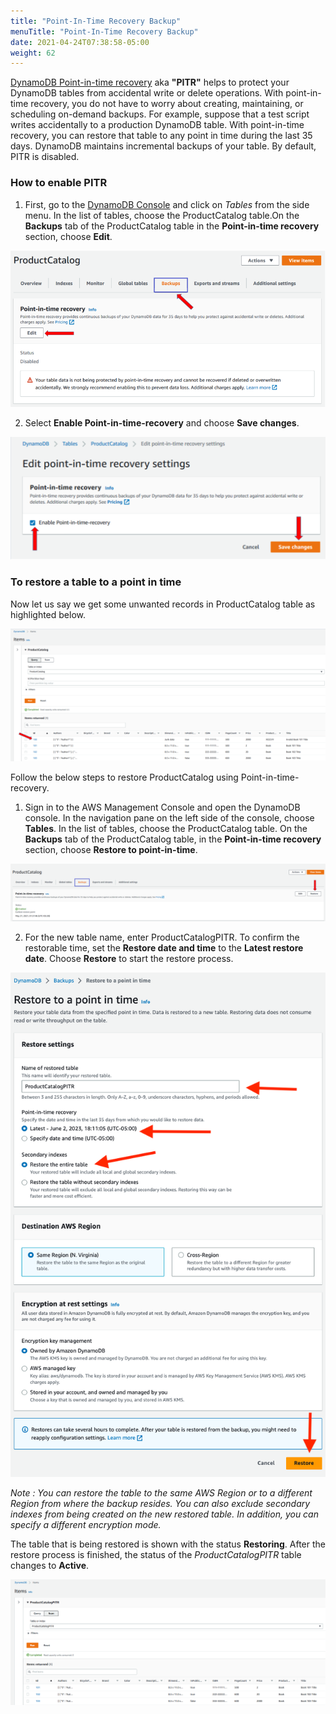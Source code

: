 ```yaml
---
title: "Point-In-Time Recovery Backup"
menuTitle: "Point-In-Time Recovery Backup"
date: 2021-04-24T07:38:58-05:00
weight: 62
---
```



[DynamoDB Point-in-time recovery](https://docs.aws.amazon.com/amazondynamodb/latest/developerguide/PointInTimeRecovery.html) aka **"PITR"** helps to protect your DynamoDB
tables from accidental write or delete operations. With point-in-time
recovery, you do not have to worry about creating, maintaining, or
scheduling on-demand backups. For example, suppose that a test script
writes accidentally to a production DynamoDB table. With point-in-time
recovery, you can restore that table to any point in time during the
last 35 days. DynamoDB maintains incremental backups of your table. By
default, PITR is disabled.

### How to enable PITR

1.  First, go to the [DynamoDB Console](https://console.aws.amazon.com/dynamodbv2/) and click on *Tables* from the side menu.
In the list of tables, choose the ProductCatalog table.On the **Backups** tab of the ProductCatalog table in the  **Point-in-time recovery** section, choose **Edit**.

![PITR Backup 1](/static/images/hands-on-labs/backup/pitr_backup_1.png)

2.  Select **Enable Point-in-time-recovery** and choose **Save changes**.

![PITR Backup 2](/static/images/hands-on-labs/backup/pitr_backup_2.png)

### To restore a table to a point in time

Now let us say we get some unwanted records in ProductCatalog table as highlighted below.

![PITR Unwanted Records](/static/images/hands-on-labs/backup/pitr_unwanted_records.png)

Follow the below steps to restore ProductCatalog using Point-in-time-recovery.

1.  Sign in to the AWS Management Console and open the DynamoDB console.
    In the navigation pane on the left side of the console, choose
    **Tables**. In the list of tables, choose the ProductCatalog table.
    On the **Backups** tab of the ProductCatalog table, in the
    **Point-in-time recovery** section, choose **Restore to
    point-in-time**.

![PITR Restore 1](/static/images/hands-on-labs/backup/pitr_restore_1.png)

2. For the new table name, enter ProductCatalogPITR. To confirm
the restorable time, set the **Restore date and time** to the **Latest
restore date**. Choose **Restore** to start the restore process.

![PITR Restore 2](/static/images/hands-on-labs/backup/pitr_restore_2.png)

*Note : You can restore the table to the same AWS Region or to a
different Region from where the backup resides. You can also exclude
secondary indexes from being created on the new restored table. In
addition, you can specify a different encryption mode.*

The table that is being restored is shown with the status **Restoring**.
After the restore process is finished, the status of the
*ProductCatalogPITR* table changes to **Active**.

![PITR Restore 3](/static/images/hands-on-labs/backup/pitr_restore_3.png)
